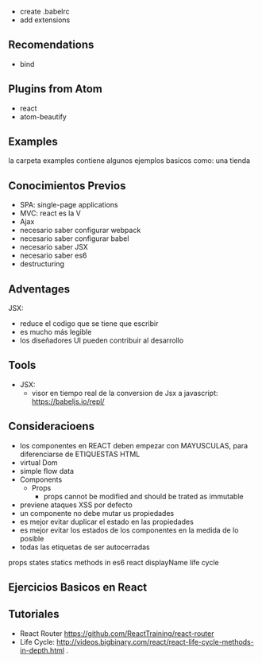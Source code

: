 
- create .babelrc
- add extensions

## Recomendations
- bind

## Plugins from Atom
  - react
  - atom-beautify

## Examples
  la carpeta examples contiene algunos ejemplos basicos como:
    una tienda

## Conocimientos Previos

- SPA: single-page applications
- MVC: react es la V
- Ajax
- necesario saber configurar webpack
- necesario saber configurar babel
- necesario saber JSX
- necesario saber es6
- destructuring

## Adventages
JSX:
  - reduce el codigo que se tiene que escribir
  - es mucho más legible
  - los diseñadores UI pueden contribuir al desarrollo

## Tools
- JSX:
  - visor en tiempo real de la conversion de Jsx a javascript: https://babeljs.io/repl/

## Consideracioens
- los componentes en REACT deben empezar con MAYUSCULAS, para diferenciarse de ETIQUESTAS HTML
- virtual Dom
- simple flow data
- Components
  - Props
    - props cannot be modified and should be trated as immutable
- previene ataques XSS por defecto
- un componente no debe mutar us propiedades
- es mejor evitar duplicar el estado en las propiedades
- es mejor evitar los estados de los componentes en la medida de lo posible
- todas las etiquetas de ser autocerradas

props
states
statics methods in es6 react
displayName
life cycle

## Ejercicios Basicos en React
## Tutoriales
- React Router https://github.com/ReactTraining/react-router
- Life Cycle: http://videos.bigbinary.com/react/react-life-cycle-methods-in-depth.html .
